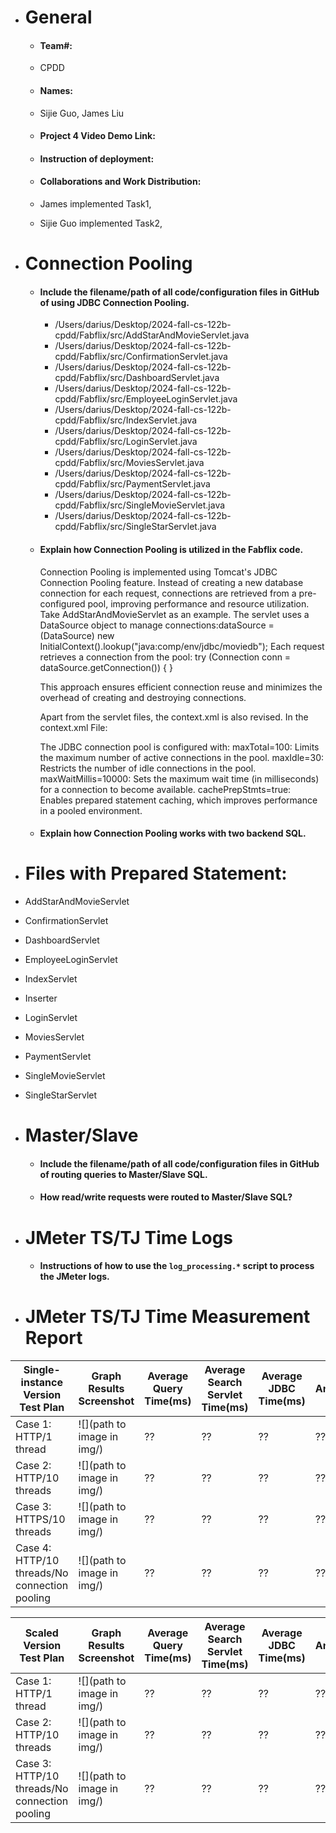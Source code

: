 - # General
    - #### Team#: 
    - CPDD

    - #### Names: 
    - Sijie Guo, James Liu

    - #### Project 4 Video Demo Link:

    - #### Instruction of deployment:

    - #### Collaborations and Work Distribution:
    - James implemented Task1,
    - Sijie Guo implemented Task2,


- # Connection Pooling
    - #### Include the filename/path of all code/configuration files in GitHub of using JDBC Connection Pooling.
        - /Users/darius/Desktop/2024-fall-cs-122b-cpdd/Fabflix/src/AddStarAndMovieServlet.java
        - /Users/darius/Desktop/2024-fall-cs-122b-cpdd/Fabflix/src/ConfirmationServlet.java
        - /Users/darius/Desktop/2024-fall-cs-122b-cpdd/Fabflix/src/DashboardServlet.java
        - /Users/darius/Desktop/2024-fall-cs-122b-cpdd/Fabflix/src/EmployeeLoginServlet.java
        - /Users/darius/Desktop/2024-fall-cs-122b-cpdd/Fabflix/src/IndexServlet.java
        - /Users/darius/Desktop/2024-fall-cs-122b-cpdd/Fabflix/src/LoginServlet.java
        - /Users/darius/Desktop/2024-fall-cs-122b-cpdd/Fabflix/src/MoviesServlet.java
        - /Users/darius/Desktop/2024-fall-cs-122b-cpdd/Fabflix/src/PaymentServlet.java
        - /Users/darius/Desktop/2024-fall-cs-122b-cpdd/Fabflix/src/SingleMovieServlet.java
        - /Users/darius/Desktop/2024-fall-cs-122b-cpdd/Fabflix/src/SingleStarServlet.java
      
    - #### Explain how Connection Pooling is utilized in the Fabflix code.
        Connection Pooling is implemented using Tomcat's JDBC Connection Pooling feature. 
        Instead of creating a new database connection for each request, connections are retrieved from a pre-configured pool, improving performance and resource utilization.
        Take AddStarAndMovieServlet as an example. The servlet uses a DataSource object to manage connections:dataSource = (DataSource) new InitialContext().lookup("java:comp/env/jdbc/moviedb");
        Each request retrieves a connection from the pool:
              try (Connection conn = dataSource.getConnection()) {
              }
    
        This approach ensures efficient connection reuse and minimizes the overhead of creating and destroying connections.
      
        Apart from the servlet files, the context.xml is also revised.
        In the context.xml File:
    
        The JDBC connection pool is configured with:
        maxTotal=100: Limits the maximum number of active connections in the pool.
        maxIdle=30: Restricts the number of idle connections in the pool.
        maxWaitMillis=10000: Sets the maximum wait time (in milliseconds) for a connection to become available.
        cachePrepStmts=true: Enables prepared statement caching, which improves performance in a pooled environment.

      
   - #### Explain how Connection Pooling works with two backend SQL.

- # Files with Prepared Statement:
- AddStarAndMovieServlet
- ConfirmationServlet
- DashboardServlet
- EmployeeLoginServlet
- IndexServlet
- Inserter
- LoginServlet
- MoviesServlet
- PaymentServlet
- SingleMovieServlet
- SingleStarServlet

- # Master/Slave
    - #### Include the filename/path of all code/configuration files in GitHub of routing queries to Master/Slave SQL.

    - #### How read/write requests were routed to Master/Slave SQL?


- # JMeter TS/TJ Time Logs
    - #### Instructions of how to use the `log_processing.*` script to process the JMeter logs.


- # JMeter TS/TJ Time Measurement Report

| **Single-instance Version Test Plan**          | **Graph Results Screenshot** | **Average Query Time(ms)** | **Average Search Servlet Time(ms)** | **Average JDBC Time(ms)** | **Analysis** |
|------------------------------------------------|------------------------------|----------------------------|-------------------------------------|---------------------------|--------------|
| Case 1: HTTP/1 thread                          | ![](path to image in img/)   | ??                         | ??                                  | ??                        | ??           |
| Case 2: HTTP/10 threads                        | ![](path to image in img/)   | ??                         | ??                                  | ??                        | ??           |
| Case 3: HTTPS/10 threads                       | ![](path to image in img/)   | ??                         | ??                                  | ??                        | ??           |
| Case 4: HTTP/10 threads/No connection pooling  | ![](path to image in img/)   | ??                         | ??                                  | ??                        | ??           |

| **Scaled Version Test Plan**                   | **Graph Results Screenshot** | **Average Query Time(ms)** | **Average Search Servlet Time(ms)** | **Average JDBC Time(ms)** | **Analysis** |
|------------------------------------------------|------------------------------|----------------------------|-------------------------------------|---------------------------|--------------|
| Case 1: HTTP/1 thread                          | ![](path to image in img/)   | ??                         | ??                                  | ??                        | ??           |
| Case 2: HTTP/10 threads                        | ![](path to image in img/)   | ??                         | ??                                  | ??                        | ??           |
| Case 3: HTTP/10 threads/No connection pooling  | ![](path to image in img/)   | ??                         | ??                                  | ??                        | ??           |